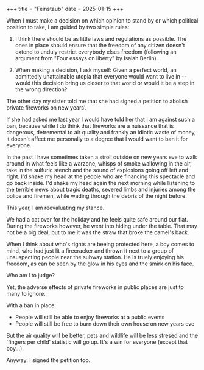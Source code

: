 +++
title = "Feinstaub"
date = 2025-01-15
+++

When I must make a decision on which opinion to stand by or which political position to take, I am guided by two simple rules:

1. I think there should be as little laws and regulations as possible. The ones in place should ensure that the freedom of any citizen doesn't extend to unduly restrict everybody elses freedom (following an argument from "Four essays on liberty" by Isaiah Berlin).

2. When making a decision, I ask myself:
Given a perfect world, an admittedly unattainable utopia that everyone would want to live in -- would this decision bring us closer to that world or would it be a step in the wrong direction?

The other day my sister told me that she had signed a petition to abolish private fireworks on new years'.

If she had asked me last year I would have told her that I am against such a ban, because while I do think that fireworks are a nuissance that is dangerous, detremental to air quality and frankly an idiotic waste of money, it doesn't affect me personally to a degree that I would want to ban it for everyone.

In the past I have sometimes taken a stroll outside on new years eve to walk around in what feels like a warzone, whisps of smoke wallowing in the air, take in the sulfuric stench and the sound of explosions going off left and right. I'd shake my head at the people who are financing this spectacle and go back inside.
I'd shake my head again the next morning while listening to the terrible news about tragic deaths, severed limbs and injuries among the police and firemen, while wading through the debris of the night before.

This year, I am reevaluating my stance.

We had a cat over for the holiday and he feels quite safe around our flat. During the fireworks however, he went into hiding under the table. That may not be a big deal, but to me it was the straw that broke the camel's back.

When I think about who's rights are beeing protected here, a boy comes to mind, who had just lit a firecracker and thrown it next to a group of unsuspecting people near the subway station.
He is truely enjoying his freedom, as can be seen by the glow in his eyes and the smirk on his face.

Who am I to judge?

Yet, the adverse effects of private fireworks in public places are just to many to ignore.

With a ban in place:

- People will still be able to enjoy fireworks at a public events
- People will still be free to burn down their own house on new years eve

But the air quality will be better, pets and wildlife will be less stresed and the 'fingers per child' statistic will go up. It's a win for everyone (except that boy...).

Anyway: I signed the petition too.

